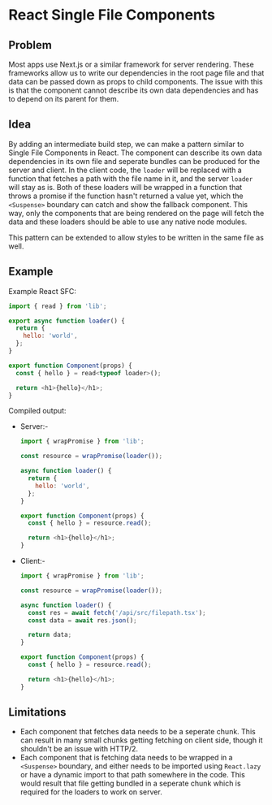 # React Single File Components

## Problem

Most apps use Next.js or a similar framework for server rendering. These frameworks allow us to write our dependencies in the root page file and that data can be passed down as props to child components. The issue with this is that the component cannot describe its own data dependencies and has to depend on its parent for them.

## Idea

By adding an intermediate build step, we can make a pattern similar to Single File Components in React. The component can describe its own data dependencies in its own file and seperate bundles can be produced for the server and client. In the client code, the `loader` will be replaced with a function that fetches a path with the file name in it, and the server `loader` will stay as is. Both of these loaders will be wrapped in a function that throws a promise if the function hasn't returned a value yet, which the `<Suspense>` boundary can catch and show the fallback component. This way, only the components that are being rendered on the page will fetch the data and these loaders should be able to use any native node modules.

This pattern can be extended to allow styles to be written in the same file as well.

## Example

Example React SFC:

```js
import { read } from 'lib';

export async function loader() {
  return {
    hello: 'world',
  };
}

export function Component(props) {
  const { hello } = read<typeof loader>();

  return <h1>{hello}</h1>;
}
```

Compiled output:

- Server:-

  ```js
  import { wrapPromise } from 'lib';

  const resource = wrapPromise(loader());

  async function loader() {
    return {
      hello: 'world',
    };
  }

  export function Component(props) {
    const { hello } = resource.read();

    return <h1>{hello}</h1>;
  }
  ```

- Client:-

  ```js
  import { wrapPromise } from 'lib';

  const resource = wrapPromise(loader());

  async function loader() {
    const res = await fetch('/api/src/filepath.tsx');
    const data = await res.json();

    return data;
  }

  export function Component(props) {
    const { hello } = resource.read();

    return <h1>{hello}</h1>;
  }
  ```

## Limitations

- Each component that fetches data needs to be a seperate chunk. This can result in many small chunks getting fetching on client side, though it shouldn't be an issue with HTTP/2.
- Each component that is fetching data needs to be wrapped in a `<Suspense>` boundary, and either needs to be imported using `React.lazy` or have a dynamic import to that path somewhere in the code. This would result that file getting bundled in a seperate chunk which is required for the loaders to work on server.
